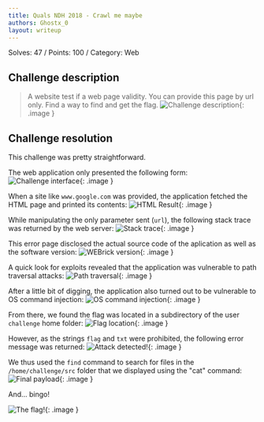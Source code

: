 ```yaml
---
title: Quals NDH 2018 - Crawl me maybe
authors: Ghostx_0
layout: writeup
---
```

Solves: 47 / Points: 100 / Category: Web
## Challenge description
> A website test if a web page validity. You can provide this page by url only. Find a way to find and get the flag.
![Challenge description](/assets/ndh18-crawl-me-maybe-challenge_description.png){: .image }

## Challenge resolution
This challenge was pretty straightforward.

The web application only presented the following form:
![Challenge interface](/assets/ndh18-crawl-me-maybe-challenge_interface.png){: .image }

When a site like `www.google.com` was provided, the application fetched the HTML page and printed its contents:
![HTML Result](/assets/ndh18-crawl-me-maybe-result.png){: .image }

While manipulating the only parameter sent (`url`), the following stack trace was returned by the web server:
![Stack trace](/assets/ndh18-crawl-me-maybe-stacktrace.png){: .image }

This error page disclosed the actual source code of the aplication as well as the software version:
![WEBrick version](/assets/ndh18-crawl-me-maybe-webrick_version.png){: .image }

A quick look for exploits revealed that the application was vulnerable to path traversal attacks:
![Path traversal](/assets/ndh18-crawl-me-maybe-path_traversal.png){: .image }

After a little bit of digging, the application also turned out to be vulnerable to OS command injection:
![OS command injection](/assets/ndh18-crawl-me-maybe-OS_command_injection.png){: .image }

From there, we found the flag was located in a subdirectory of the user `challenge` home folder:
![Flag location](/assets/ndh18-crawl-me-maybe-flag_location.png){: .image }

However, as the strings `flag` and `txt` were prohibited, the following error message was returned:
![Attack detected!](/assets/ndh18-crawl-me-maybe-attack_detected.png){: .image }

We thus used the `find` command to search for files in the `/home/challenge/src` folder that we displayed using the "cat" command:
![Final payload](/assets/ndh18-crawl-me-maybe-final_payload.png){: .image }

And... bingo!

![The flag!](/assets/ndh18-crawl-me-maybe-flag.png){: .image }
